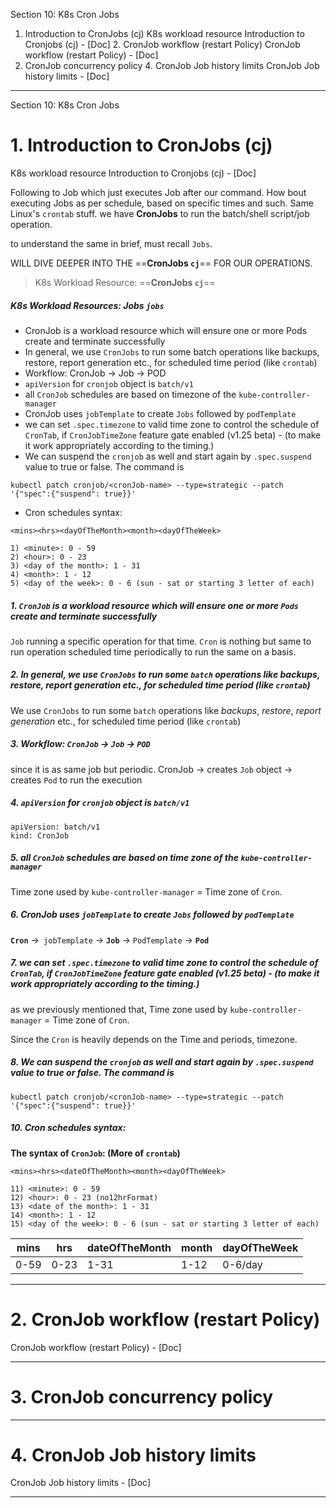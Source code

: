 Section 10: K8s Cron Jobs
1. Introduction to CronJobs (cj)
		K8s workload resource Introduction to Cronjobs (cj) - [Doc]
2. CronJob workflow (restart Policy)
		CronJob workflow (restart Policy) - [Doc]
2. CronJob concurrency policy
4. CronJob Job history limits
		CronJob Job history limits - [Doc]
---

Section 10: K8s Cron Jobs
# 1. Introduction to CronJobs (cj)
K8s workload resource Introduction to Cronjobs (cj) - [Doc]

Following to Job which just executes Job after our command. How bout executing Jobs  as per schedule, based on specific times and such. Same Linux's `crontab` stuff. we have **CronJobs** to run the batch/shell script/job operation.

to understand the same in brief, must recall `Jobs`. 

WILL DIVE DEEPER INTO THE ==**CronJobs `cj`**== FOR OUR OPERATIONS.

> K8s Workload Resource:  ==**CronJobs `cj`**==

##### K8s Workload Resources: **Jobs** `jobs`
- CronJob is a workload resource which will ensure one or more Pods create and terminate successfully
- In general, we use `CronJobs` to run some batch operations like backups, restore, report generation etc., for scheduled time period (like `crontab`)
- Workflow: CronJob -> Job -> POD
- `apiVersion` for `cronjob` object is `batch/v1`
- all `CronJob` schedules are based on timezone of the `kube-controller-manager`
- CronJob uses `jobTemplate` to create `Jobs` followed by `podTemplate`
- we can set `.spec.timezone` to valid time zone to control the schedule of `CronTab`, if `CronJobTimeZone` feature gate enabled (v1.25 beta) -   (to make it work appropriately according to the timing.)
- We can suspend the `cronjob` as well and start again by `.spec.suspend` value to true or false. The command is
```
kubectl patch cronjob/<cronJob-name> --type=strategic --patch '{"spec":{"suspend": true}}'
```
- Cron schedules syntax:
```cron
<mins><hrs><dayOfTheMonth><month><dayOfTheWeek>
```
```
1) <minute>: 0 - 59
2) <hour>: 0 - 23
3) <day of the month>: 1 - 31
4) <month>: 1 - 12
5) <day of the week>: 0 - 6 (sun - sat or starting 3 letter of each)
```


##### 1. `CronJob` is a workload resource which will ensure one or more `Pods` create and terminate successfully
`Job` running a specific operation for that time. `Cron` is nothing but same to run operation scheduled time periodically to run the same on a basis.  


##### 2. In general, we use `CronJobs` to run some `batch` operations like *backups*, *restore*, *report generation* etc., for scheduled time period (like `crontab`)
We use `CronJobs` to run some `batch` operations like *backups*, *restore*, *report generation* etc., for scheduled time period (like `crontab`)


##### 3. Workflow: `CronJob` -> `Job` -> `POD`
since it is as same job but periodic. 
CronJob -> creates `Job` object -> creates `Pod` to run the execution


##### 4. `apiVersion` for `cronjob` object is `batch/v1`
```
apiVersion: batch/v1
kind: CronJob
```


##### 5. all `CronJob` schedules are based on time zone of the `kube-controller-manager`
Time zone used by `kube-controller-manager` = Time zone of `Cron`.

##### 6. CronJob uses `jobTemplate` to create `Jobs` followed by `podTemplate`
**`Cron`** ->` jobTemplate` -> **`Job`** ->  `PodTemplate` -> **`Pod`**


##### 7. we can set `.spec.timezone` to valid time zone to control the schedule of `CronTab`, if `CronJobTimeZone` feature gate enabled (v1.25 beta) -   (to make it work appropriately according to the timing.)
as we previously mentioned that, Time zone used by `kube-controller-manager` = Time zone of `Cron`.

Since the `Cron` is heavily depends on the Time and periods, timezone. 



##### 8. We can suspend the `cronjob` as well and start again by `.spec.suspend` value to true or false. The command is
 ```
kubectl patch cronjob/<cronJob-name> --type=strategic --patch '{"spec":{"suspend": true}}'
```




##### 10. Cron schedules syntax:
**The syntax of `CronJob`: (More of `crontab`)**
```cron
<mins><hrs><dateOfTheMonth><month><dayOfTheWeek>
```
```
11) <minute>: 0 - 59
12) <hour>: 0 - 23 (no12hrFormat)
13) <date of the month>: 1 - 31
14) <month>: 1 - 12
15) <day of the week>: 0 - 6 (sun - sat or starting 3 letter of each)
```

| mins | hrs  | dateOfTheMonth | month | dayOfTheWeek |
| ---- | ---- | -------------- | ----- | ------------ |
| 0-59 | 0-23 | 1-31           | 1-12  | 0-6/day      |


---
# 2. CronJob workflow (restart Policy)
CronJob workflow (restart Policy) - [Doc]






---
# 3. CronJob concurrency policy






---
# 4. CronJob Job history limits
CronJob Job history limits - [Doc]






---